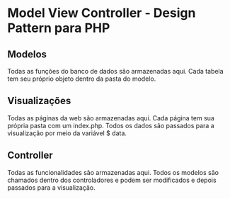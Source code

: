 # Model View Controller - Design Pattern para PHP

## Modelos

Todas as funções do banco de dados são armazenadas aqui.
Cada tabela tem seu próprio objeto dentro da pasta do modelo.

## Visualizações

Todas as páginas da web são armazenadas aqui.
Cada página tem sua própria pasta com um index.php.
Todos os dados são passados para a visualização por meio da variável $ data.

## Controller

Todas as funcionalidades são armazenadas aqui.
Todos os modelos são chamados dentro dos controladores e podem ser modificados e depois passados para a visualização.
